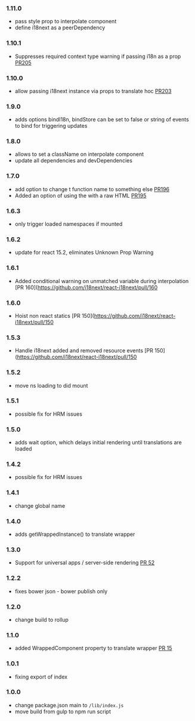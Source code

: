 ### 1.11.0
- pass style prop to interpolate component
- define i18next as a peerDependency

### 1.10.1
- Suppresses required context type warning if passing i18n as a prop [PR205](https://github.com/i18next/react-i18next/pull/205)

### 1.10.0
- allow passing i18next instance via props to translate hoc [PR203](https://github.com/i18next/react-i18next/pull/203)

### 1.9.0
- adds options bindI18n, bindStore can be set to false or string of events to bind for triggering updates

### 1.8.0
- allows to set a className on interpolate component
- update all dependencies and devDependencies

### 1.7.0
- add option to change t function name to something else [PR196](https://github.com/i18next/react-i18next/pull/196)
- Added an option of using the <Interpolate /> with a raw HTML [PR195](https://github.com/i18next/react-i18next/pull/195)

### 1.6.3
- only trigger loaded namespaces if mounted

### 1.6.2
- update for react 15.2, eliminates Unknown Prop Warning

### 1.6.1
- Added conditional warning on unmatched variable during interpolation [PR 160](https://github.com/i18next/react-i18next/pull/160

### 1.6.0
- Hoist non react statics [PR 150](https://github.com/i18next/react-i18next/pull/150

### 1.5.3
- Handle i18next added and removed resource events [PR 150](https://github.com/i18next/react-i18next/pull/150

### 1.5.2
- move ns loading to did mount

### 1.5.1
- possible fix for HRM issues

### 1.5.0
- adds wait option, which delays initial rendering until translations are loaded

### 1.4.2
- possible fix for HRM issues

### 1.4.1
- change global name

### 1.4.0
- adds getWrappedInstance() to translate wrapper

### 1.3.0
- Support for universal apps / server-side rendering [PR 52](https://github.com/i18next/react-i18next/pull/52)

### 1.2.2
- fixes bower json - bower publish only

### 1.2.0
- change build to rollup

### 1.1.0
- added WrappedComponent property to translate wrapper [PR 15](https://github.com/i18next/react-i18next/pull/15)

### 1.0.1
- fixing export of index

### 1.0.0
- change package.json main to `/lib/index.js`
- move build from gulp to npm run script
